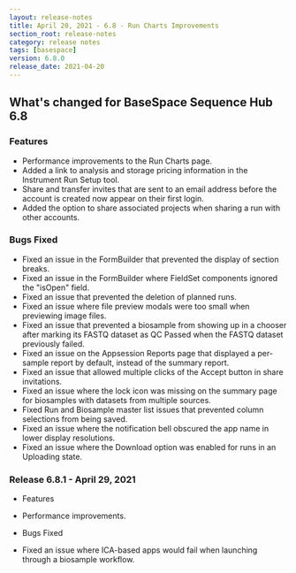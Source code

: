 ```yaml
---
layout: release-notes
title: April 20, 2021 - 6.8 - Run Charts Improvements
section_root: release-notes
category: release notes
tags: [basespace]
version: 6.8.0
release_date: 2021-04-20
---
```


## What's changed for BaseSpace Sequence Hub 6.8

### Features
 - Performance improvements to the Run Charts page.
 - Added a link to analysis and storage pricing information in the Instrument Run Setup tool.
 - Share and transfer invites that are sent to an email address before the account is created now appear on their first login.
 - Added the option to share associated projects when sharing a run with other accounts.

### Bugs Fixed
 - Fixed an issue in the FormBuilder that prevented the display of section breaks.
 - Fixed an issue in the FormBuilder where FieldSet components ignored the "isOpen" field.
 - Fixed an issue that prevented the deletion of planned runs.
 - Fixed an issue where file preview modals were too small when previewing image files.
 - Fixed an issue that prevented a biosample from showing up in a chooser after marking its FASTQ dataset as QC Passed when the FASTQ dataset previously failed.
 - Fixed an issue on the Appsession Reports page that displayed a per-sample report by default, instead of the summary report.
 - Fixed an issue that allowed multiple clicks of the Accept button in share invitations.
 - Fixed an issue where the lock icon was missing on the summary page for biosamples with datasets from multiple sources.
 - Fixed Run and Biosample master list issues that prevented column selections from being saved.
 - Fixed an issue where the notification bell obscured the app name in lower display resolutions.
 - Fixed an issue where the Download option was enabled for runs in an Uploading state.


### Release 6.8.1 - April 29, 2021
 - Features
  - Performance improvements.

 - Bugs Fixed
  - Fixed an issue where ICA-based apps would fail when launching through a biosample workflow.
